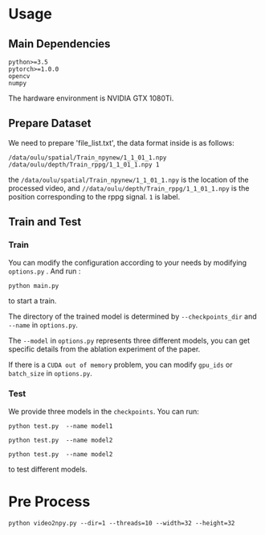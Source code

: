 # Usage
## Main Dependencies 

```
python>=3.5
pytorch>=1.0.0
opencv
numpy
```
The hardware environment is NVIDIA GTX 1080Ti.
## Prepare Dataset 

We need to prepare 'file_list.txt', the data format inside is as follows:

```
/data/oulu/spatial/Train_npynew/1_1_01_1.npy /data/oulu/depth/Train_rppg/1_1_01_1.npy 1
```
the `/data/oulu/spatial/Train_npynew/1_1_01_1.npy` is the location of the processed video, and `//data/oulu/depth/Train_rppg/1_1_01_1.npy` is the position corresponding to the rppg signal. `1` is label.

## Train and Test 

### Train  

You can modify the configuration according to your needs by modifying `options.py` . And run :
```
python main.py
```
to start a train.  

The directory of the trained model is determined by `--checkpoints_dir` and `--name` in `options.py`.

The `--model` in `options.py` represents three different models, you can get specific details from the ablation experiment of the paper.

If there is a `CUDA out of memory` problem, you can modify `gpu_ids` or `batch_size` in `options.py`.

### Test

We provide three models in the `checkpoints`. You can run:
```
python test.py  --name model1
```

```
python test.py  --name model2
```

```
python test.py  --name model2
```
to test different models.

# Pre Process
```
python video2npy.py --dir=1 --threads=10 --width=32 --height=32
```